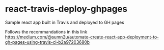 # react-travis-deploy-ghpages
Sample react app built in Travis and deployed to GH pages

Follows the recommandations in this link
https://medium.com/@sumn2u/automate-create-react-app-deployment-to-gh-pages-using-travis-ci-b2a97203680b
